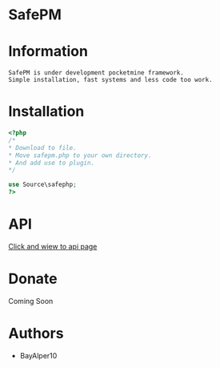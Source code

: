 # SafePM

# Information
```
SafePM is under development pocketmine framework.
Simple installation, fast systems and less code too work.
```

# Installation
```php
<?php
/*
* Download to file.
* Move safepm.php to your own directory.
* And add use to plugin.
*/

use Source\safephp;
?>
```

# API
<a href="https://alperdursun.com.tr/safepm/api">Click and wiew to api page</a>

# Donate
Coming Soon

# Authors
- BayAlper10
